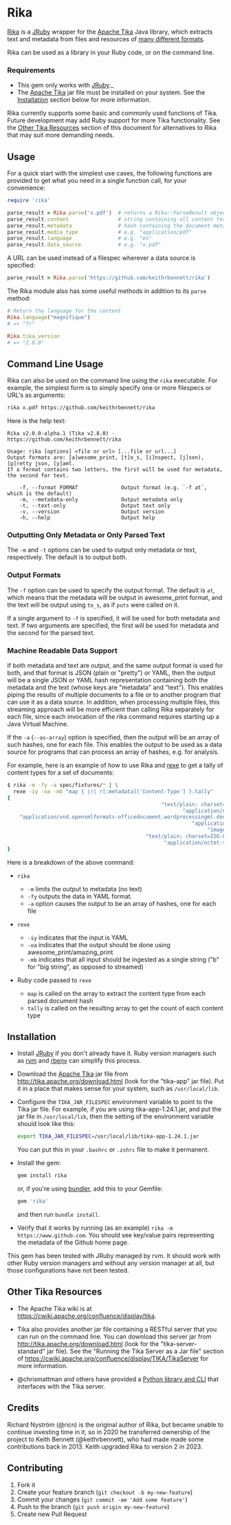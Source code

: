 # Rika

[Rika](https://github.com/keithrbennett/rika) is a [JRuby](https://www.jruby.org) wrapper for
the [Apache Tika](http://tika.apache.org/) Java library, which extracts text and metadata from files and resources
of [many different formats](https://tika.apache.org/1.24.1/formats.html).

Rika can be used as a library in your Ruby code, or on the command line.

### Requirements


* This gem only works with [JRuby](https://www.jruby.org)._
* The [Apache Tika](http://tika.apache.org/) jar file must be installed on your system.
  See the [Installation](#installation) section below for more information.


Rika currently supports some basic and commonly used functions of Tika. Future development may add Ruby support for more
Tika functionality. See the [Other Tika Resources](#other-tika-resources) section of this document for alternatives to
Rika that may suit more demanding needs.

## Usage

For a quick start with the simplest use cases, the following functions are provided to get what you need in a single
function call, for your convenience:

```ruby
require 'rika'

parse_result = Rika.parse('x.pdf')  # returns a Rika::ParseResult object
parse_result.content                # string containing all content text
parse_result.metadata               # hash containing the document metadata
parse_result.media_type             # e.g. "application/pdf"
parse_result.language               # e.g. "en"
parse_result.data_source            # e.g. "x.pdf"
```

A URL can be used instead of a filespec wherever a data source is specified:

```ruby
parse_result = Rika.parse('https://github.com/keithrbennett/rika')
```

The Rika module also has some useful methods in addition to its `parse` method:

```ruby
# Return the language for the content
Rika.language("magnifique")
# => "fr"

Rika.tika_version
# => "2.8.0"
```

## Command Line Usage
  
Rika can also be used on the command line using the `rika` executable.  For example, the simplest form is to simply
specify one or more filespecs or URL's as arguments:

```bash
rika x.pdf https://github.com/keithrbennett/rika
```
Here is the help text:

```
Rika v2.0.0-alpha.1 (Tika v2.8.0) - https://github.com/keithrbennett/rika

Usage: rika [options] <file or url> [...file or url...]
Output formats are: [a]wesome_print, [t]o_s, [i]nspect, [j]son), [p]retty json, [y]aml.
If a format contains two letters, the first will be used for metadata, the second for text.

    -f, --format FORMAT              Output format (e.g. `-f at`, which is the default)
    -m, --metadata-only              Output metadata only
    -t, --text-only                  Output text only
    -v, --version                    Output version
    -h, --help                       Output help
```    

### Outputting Only Metadata or Only Parsed Text

The `-m` and `-t` options can be used to output only metadata or text, respectively.  The default is to output both.

### Output Formats

The `-f` option can be used to specify the output format.  The default is `at`, which means that the metadata will be
output in awesome_print format, and the text will be output using `to_s`, as if `puts` were called on it.

If a single argument to `-f` is specified, it will be used for both metadata and text.  If two arguments are specified,
the first will be used for metadata and the second for the parsed text.

### Machine Readable Data Support

If both metadata and text are output, and the same output format is used for both, and that format is JSON
(plain or "pretty") or YAML, then the output will be a single JSON or YAML hash representation containing both
the metadata and the text (whose keys are "metadata" and "text"). This enables piping the results of multiple documents
to a file or to another program that can use it as a data source. In addition, when processing multiple files, 
this streaming approach will be more efficient than calling Rika separately for each file, since each invocation of
the rika command requires starting up a Java Virtual Machine.

If the `-a` (`--as-array`) option is specified, then the output will be an array of such hashes, one for each file.
This enables the output to be used as a data source for programs that can process an array of hashes, e.g. for analysis.

For example, here is an example of how to use Rika and [rexe](https://github.com/keithrbennett/rexe]) to get a tally 
of content types for a set of documents:

```bash
$ rika -m -fy -a spec/fixtures/* | \
  rexe -iy -oa -mb "map { |r| r[:metadata]['Content-Type'] }.tally"
{
                                                  "text/plain; charset=UTF-8" => 6,
                                                         "application/msword" => 1,
    "application/vnd.openxmlformats-officedocument.wordprocessingml.document" => 1,
                                                            "application/pdf" => 1,
                                                                 "image/jpeg" => 2,
                                             "text/plain; charset=ISO-8859-1" => 1,
                                                   "application/octet-stream" => 1
}
```
Here is a breakdown of the above command:

* `rika`
  * `-m` limits the output to metadata (no text)
  * `-fy` outputs the data in YAML format.
  * `-a` option causes the output to be an array of hashes, one for each file
* `rexe` 
  * `-iy` indicates that the input is YAML
  * `-oa` indicates that the output should be done using awesome_print/amazing_print
  * `-mb` indicates that all input should be ingested as a single string ("b" for "big string", as opposed to streamed)

* Ruby code passed to `rexe`
  * `map` is called on the array to extract the content type from each parsed document hash
  * `tally` is called on the resulting array to get the count of each content type




## Installation

* Install [JRuby](https://www.jruby.org) if you don't already have it. Ruby version managers such as
[rvm](https://rvm.io/) and [rbenv](https://github.com/rbenv) can simplify this process.
* Download the [Apache Tika](http://tika.apache.org/) jar file from
  http://tika.apache.org/download.html (look for the "tika-app" jar file).
  Put it in a place that makes sense for your system, such as `/usr/local/lib`.
* Configure the `TIKA_JAR_FILESPEC` environment variable to point to the Tika jar file.
  For example, if you are using tika-app-1.24.1.jar, and put the jar file in `/usr/local/lib`,
  then the setting of the environment variable should look like this:

  ```bash
  export TIKA_JAR_FILESPEC=/usr/local/lib/tika-app-1.24.1.jar
  ```

  You can put this in your `.bashrc` or `.zshrc` file to make it permanent.

* Install the gem:

  ```bash
  gem install rika
  ```

  or, if you're using [bundler](https://bundler.io/), add this to your Gemfile:

  ```ruby
  gem 'rika'
  ```

  and then run `bundle install`.
* Verify that it works by running (as an example) `rika -m https://www.github.com`.
  You should see key/value pairs representing the metadata of the Github home page.

This gem has been tested with JRuby managed by rvm.  It should work with other Ruby version managers and
without any version manager at all, but those configurations have not been tested.

## Other Tika Resources

* The Apache Tika wiki is at https://cwiki.apache.org/confluence/display/tika.

* Tika also provides another jar file containing a RESTful server that you can run on the command line.
  You can download this server jar from http://tika.apache.org/download.html (look for the "tika-server-standard" jar
  file).
  See the "Running the Tika Server as a Jar file" section of https://cwiki.apache.org/confluence/display/TIKA/TikaServer
  for more information.

* @chrismattman and others have provided a [Python library and CLI](https://github.com/chrismattmann/tika-python)
  that interfaces with the Tika server.

## Credits

Richard Nyström (@ricn) is the original author of Rika, but became unable to continue investing time in it,
so in 2020 he transferred ownership of the project to Keith Bennett (@keithrbennett),
who had made made some contributions back in 2013. Keith upgraded Rika to version 2 in 2023.

## Contributing

1. Fork it
2. Create your feature branch (`git checkout -b my-new-feature`)
3. Commit your changes (`git commit -am 'Add some feature'`)
4. Push to the branch (`git push origin my-new-feature`)
5. Create new Pull Request
